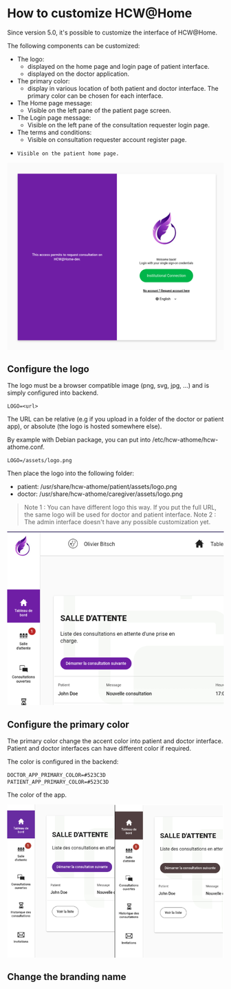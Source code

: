 
# How to customize HCW@Home

Since version 5.0, it's possible to customize the interface of HCW@Home.

The following components can be customized:

- The logo: 
    - displayed on the home page and login page of patient interface.
    - displayed on the doctor application.
- The primary color:
    - display in various location of both patient and doctor interface. The primary color can be chosen for each interface.
- The Home page message:
    - Visible on the left pane of the patient page screen.
- The Login page message:
    - Visible on the left pane of the consultation requester login page.
- The terms and conditions:
    - Visible on consultation requester account register page.
-     Visible on the patient home page.

![alt text](image-1.png)

## Configure the logo

The logo must be a browser compatible image (png, svg, jpg, ...) and is simply configured into backend.

```
LOGO=<url>
```

The URL can be relative (e.g if you upload in a folder of the doctor or patient app), or absolute (the logo is hosted somewhere else).

By example with Debian package, you can put into /etc/hcw-athome/hcw-athome.conf.

```
LOGO=/assets/logo.png
```

Then place the logo into the following folder:

- patient: /usr/share/hcw-athome/patient/assets/logo.png
- doctor: /usr/share/hcw-athome/caregiver/assets/logo.png

> Note 1 : You can have different logo this way. If you put the full URL, the same logo will be used for doctor and patient interface.
> Note 2 : The admin interface doesn't have any possible customization yet.


![alt text](image-2.png)

## Configure the primary color

The primary color change the accent color into patient and doctor interface. Patient and doctor interfaces can have different color if required.

The color is configured in the backend:

```
DOCTOR_APP_PRIMARY_COLOR=#523C3D
PATIENT_APP_PRIMARY_COLOR=#523C3D
```

The color of the app.

![alt text](image-3.png)

## Change the branding name